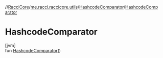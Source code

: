 //[RacciCore](../../../index.md)/[me.racci.raccicore.utils](../index.md)/[HashcodeComparator](index.md)/[HashcodeComparator](-hashcode-comparator.md)

# HashcodeComparator

[jvm]\
fun [HashcodeComparator](-hashcode-comparator.md)()

